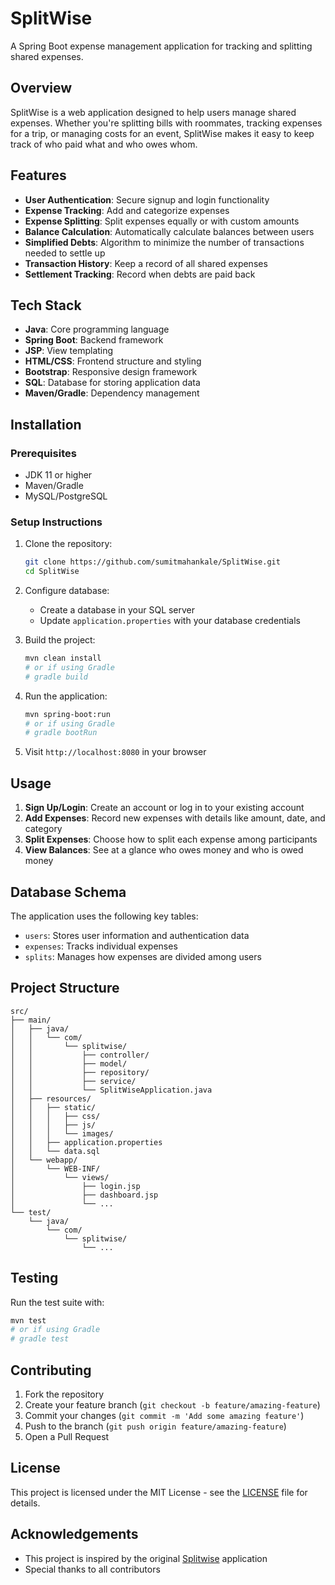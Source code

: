 # SplitWise

A Spring Boot expense management application for tracking and splitting shared expenses.

## Overview

SplitWise is a web application designed to help users manage shared expenses. Whether you're splitting bills with roommates, tracking expenses for a trip, or managing costs for an event, SplitWise makes it easy to keep track of who paid what and who owes whom.

## Features

- **User Authentication**: Secure signup and login functionality
- **Expense Tracking**: Add and categorize expenses
- **Expense Splitting**: Split expenses equally or with custom amounts
- **Balance Calculation**: Automatically calculate balances between users
- **Simplified Debts**: Algorithm to minimize the number of transactions needed to settle up
- **Transaction History**: Keep a record of all shared expenses
- **Settlement Tracking**: Record when debts are paid back

## Tech Stack

- **Java**: Core programming language
- **Spring Boot**: Backend framework
- **JSP**: View templating
- **HTML/CSS**: Frontend structure and styling
- **Bootstrap**: Responsive design framework
- **SQL**: Database for storing application data
- **Maven/Gradle**: Dependency management

## Installation

### Prerequisites

- JDK 11 or higher
- Maven/Gradle
- MySQL/PostgreSQL

### Setup Instructions

1. Clone the repository:
   ```bash
   git clone https://github.com/sumitmahankale/SplitWise.git
   cd SplitWise
   ```

2. Configure database:
   - Create a database in your SQL server
   - Update `application.properties` with your database credentials

3. Build the project:
   ```bash
   mvn clean install
   # or if using Gradle
   # gradle build
   ```

4. Run the application:
   ```bash
   mvn spring-boot:run
   # or if using Gradle
   # gradle bootRun
   ```

5. Visit `http://localhost:8080` in your browser

## Usage

1. **Sign Up/Login**: Create an account or log in to your existing account
2. **Add Expenses**: Record new expenses with details like amount, date, and category
3. **Split Expenses**: Choose how to split each expense among participants
4. **View Balances**: See at a glance who owes money and who is owed money

## Database Schema

The application uses the following key tables:
- `users`: Stores user information and authentication data
- `expenses`: Tracks individual expenses
- `splits`: Manages how expenses are divided among users

## Project Structure

```
src/
├── main/
│   ├── java/
│   │   └── com/
│   │       └── splitwise/
│   │           ├── controller/
│   │           ├── model/
│   │           ├── repository/
│   │           ├── service/
│   │           └── SplitWiseApplication.java
│   ├── resources/
│   │   ├── static/
│   │   │   ├── css/
│   │   │   ├── js/
│   │   │   └── images/
│   │   ├── application.properties
│   │   └── data.sql
│   └── webapp/
│       └── WEB-INF/
│           └── views/
│               ├── login.jsp
│               ├── dashboard.jsp
│               └── ...
└── test/
    └── java/
        └── com/
            └── splitwise/
                └── ...
```

## Testing

Run the test suite with:
```bash
mvn test
# or if using Gradle
# gradle test
```

## Contributing

1. Fork the repository
2. Create your feature branch (`git checkout -b feature/amazing-feature`)
3. Commit your changes (`git commit -m 'Add some amazing feature'`)
4. Push to the branch (`git push origin feature/amazing-feature`)
5. Open a Pull Request

## License

This project is licensed under the MIT License - see the [LICENSE](LICENSE) file for details.

## Acknowledgements

- This project is inspired by the original [Splitwise](https://www.splitwise.com/) application
- Special thanks to all contributors

